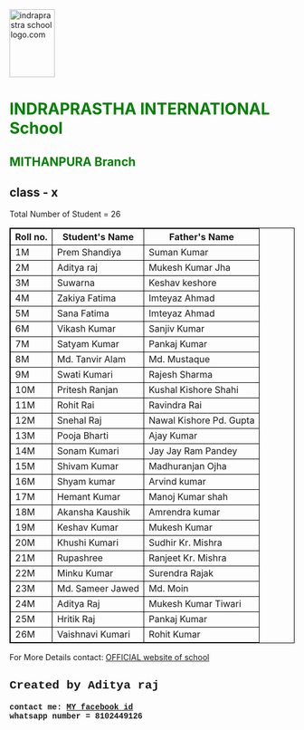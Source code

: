 <html lang="en">
<head>
    <meta charset="UTF-8">
    <title >IndraprastraInternationalSchool.com</title>
</head>
<body>
<img src="https://scontent.fpat3-1.fna.fbcdn.net/v/t1.0-9/p960x960/84636194_110669077181129_3022739957916631040_o.jpg?_nc_cat=102&_nc_sid=85a577&_nc_ohc=JnyCxryg84IAX9Gxkrm&_nc_ht=scontent.fpat3-1.fna&_nc_tp=6&oh=192f90b3a185bf416068136d2c98ef96&oe=5F5B6A3D" alt="indraprastra school logo.com" width="80" height="120">
<h1 style="color:green;">INDRAPRASTHA INTERNATIONAL School</h1>
<h2 style="color:green;">MITHANPURA Branch</h2>
<h2>class - x</h2>
  <p>Total Number of Student = 26 </p>
<head>
<style>
table, th, td {
  border: 1px solid black;
}
</style>
</head>
<table style="width:100%">
  <tr>
    <th>Roll no.</th>
    <th>Student's Name</th>
    <th>Father's Name</th>
  </tr>
  <tr>
    <td>1M</td>
    <td>Prem Shandiya</td>
    <td>Suman Kumar</td>
  </tr>
  <tr>
    <td>2M</td>
    <td>Aditya raj</td>
    <td>Mukesh Kumar Jha</td>
  </tr>
  <tr>
    <td>3M</td>
    <td>Suwarna</td>
    <td>Keshav keshore</td>
  </tr>
    <tr>
    <td>4M</td>
    <td>Zakiya Fatima</td>
    <td>Imteyaz Ahmad</td>
  </tr>
    <tr>
    <td>5M</td>
    <td>Sana Fatima</td>
    <td>Imteyaz Ahmad</td>
  </tr>
    <tr>
    <td>6M</td>
    <td>Vikash Kumar</td>
    <td>Sanjiv Kumar</td>
  </tr>
    <tr>
    <td>7M</td>
    <td>Satyam Kumar</td>
    <td>Pankaj Kumar</td>
  </tr>
    <tr>
    <td>8M</td>
    <td>Md. Tanvir Alam</td>
    <td>Md. Mustaque</td>
  </tr>
    <tr>
    <td>9M</td>
    <td>Swati Kumari</td>
    <td>Rajesh Sharma</td>
  </tr>
    <tr>
    <td>10M</td>
    <td>Pritesh Ranjan</td>
    <td>Kushal Kishore Shahi</td>
  </tr>
    <tr>
    <td>11M</td>
    <td>Rohit Rai</td>
    <td>Ravindra Rai</td>
  </tr>
    <tr>
    <td>12M</td>
    <td>Snehal Raj</td>
    <td>Nawal Kishore Pd. Gupta</td>
  </tr>
    <tr>
    <td>13M</td>
    <td>Pooja Bharti</td>
    <td>Ajay Kumar</td>
  </tr>
    <tr>
    <td>14M</td>
    <td>Sonam Kumari</td>
    <td>Jay Jay Ram Pandey</td>
  </tr>
    <tr>
    <td>15M</td>
    <td>Shivam Kumar</td>
    <td>Madhuranjan Ojha</td>
  </tr>
    <tr>
    <td>16M</td>
    <td>Shyam kumar</td>
    <td>Arvind kumar</td>
  </tr>
    <tr>
    <td>17M</td>
    <td>Hemant Kumar</td>
    <td>Manoj Kumar shah</td>
  </tr>
    <tr>
    <td>18M</td>
    <td>Akansha Kaushik</td>
    <td>Amrendra kumar</td>
  </tr>
    <tr>
    <td>19M</td>
    <td>Keshav Kumar</td>
    <td>Mukesh Kumar</td>
  </tr>
    <tr>
    <td>20M</td>
    <td>Khushi Kumari</td>
    <td>Sudhir Kr. Mishra</td>
  </tr>
    <tr>
    <td>21M</td>
    <td>Rupashree</td>
    <td>Ranjeet Kr. Mishra</td>
  </tr>
    <tr>
    <td>22M</td>
    <td>Minku Kumar</td>
    <td>Surendra Rajak</td>
  </tr>
    <tr>
    <td>23M</td>
    <td>Md. Sameer Jawed</td>
    <td>Md. Moin</td>
  </tr>
    <tr>
    <td>24M</td>
    <td>Aditya Raj</td>
    <td>Mukesh Kumar Tiwari</td>
  </tr>
    <tr>
    <td>25M</td>
    <td>Hritik Raj</td>
    <td>Pankaj Kumar</td>
  </tr>
    <tr>
    <td>26M</td>
    <td>Vaishnavi Kumari</td>
    <td>Rohit Kumar</td>
  </tr>
</table>
<p> For More Details contact:
<a href="http://indraprasthamuzaffarpur.in/index.php">OFFICIAL website of school</a>
</p>
<h2 style="font-family:courier;">Created by Aditya raj</h2>
<h4 style="font-family:courier;">contact me:
<a href="https://www.facebook.com/people/Aditya-Raj/100022803630481">MY facebook id</a>
  <br>
  whatsapp number = 8102449126
</h4>
</body>
</html>
